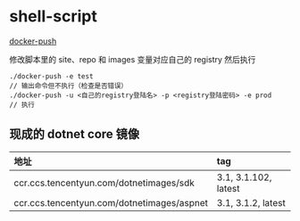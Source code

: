 # shell-script

[docker-push](docker-push.sh)

修改脚本里的 site、repo 和 images 变量对应自己的 registry
然后执行

```
./docker-push -e test                                                 // 输出命令但不执行（检查是否错误）
./docker-push -u <自己的registry登陆名> -p <registry登陆密码> -e prod   // 执行
```

## 现成的 dotnet core 镜像

| 地址                                       | tag                  |
| :----------------------------------------- | :------------------- |
| ccr.ccs.tencentyun.com/dotnetimages/sdk    | 3.1, 3.1.102, latest |
| ccr.ccs.tencentyun.com/dotnetimages/aspnet | 3.1, 3.1.2, latest   |
